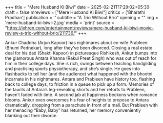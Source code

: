+++
title = "Mere Husband Ki Biwi"
date = 2025-02-21T17:29:02+05:30
draft = false
mreviews = ["Mere Husband Ki Biwi"]
critics = ['Bharathi Pradhan']
publication = ''
subtitle = "A Trio Without Brio"
opening = ""
img = 'mere-husband-ki-biwi-2.jpg'
media = 'print'
source = "https://lehren.com/entertainment/reviews/mere-husband-ki-biwi-movie-review-a-trio-without-brio/211736/"
+++

Ankur Chaddha (Arjun Kapoor) has nightmares about ex-wife Prableen (Bhumi Pednekar), long after they’ve been divorced. Closing a real estate deal for his dad (Shakti Kapoor) in picturesque Rishikesh, Ankur bumps into the glamorous Antara Khanna (Rakul Preet Singh) who was out of reach for him in their college days. She is rich, swings between teaching handgliding and practising sports physiotherapy, and she’s single. He goes into flashbacks to tell her (and the audience) what happened with the bhootni incarnate in his nightmares. Antara and Prableen have history too, flashing back to college days, to friction in a queue to pick up a form. Memories of the taunts at Antara’s leg-revealing shorts and her retorts to Prableen, haven’t faded with time. A second jab at happiness beckons when romance blooms. Ankur even overcomes his fear of heights to propose to Antara dramatically, dropping from a parachute in front of a mall. But Prableen with her menacing “Baby, Baby” has returned, her memory conveniently blanking out their divorce.
